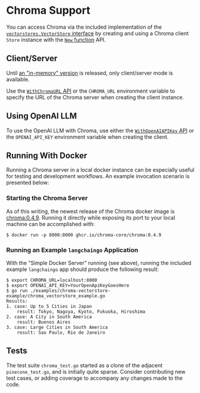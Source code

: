 # Chroma Support

You can access Chroma via the included implementation of the 
[`vectorstores.VectorStore` interface](../vectorstores.go)
by creating and using a Chroma client `Store` instance with
the [`New` function](./chroma.go) API.

## Client/Server

Until 
[an "in-memory" version](https://docs.trychroma.com/usage-guide#running-chroma-in-clientserver-mode)
is released, only client/server mode is available.

Use the [`WithChromaURL` API](./options.go) or the `CHROMA_URL` environment
variable to specify the URL of the Chroma server when creating the client instance.

## Using OpenAI LLM

To use the OpenAI LLM with Chroma, use either the 
[`WithOpenAIAPIKey` API](./options.go) or the `OPENAI_API_KEY` environment
variable when creating the client.

## Running With Docker

Running a Chroma server in a local docker instance can be especially useful for testing
and development workflows.  An example invocation scenario is presented below:

### Starting the Chroma Server

As of this writing, the newest release of the Chroma docker image is 
[chroma:0.4.9](https://github.com/chroma-core/chroma/pkgs/container/chroma/125222480?tag=0.4.9).
Running it directly while exposing its port to your local machine can be
accomplished with:

```shell
$ docker run -p 8000:8000 ghcr.io/chroma-core/chroma:0.4.9
```

### Running an Example `langchaingo` Application

With the "Simple Docker Server" running (see above), running the included 
example `langchaingo` app should produce the following result:

```shell
$ export CHROMA_URL=localhost:8000
$ export OPENAI_API_KEY=YourOpenApiKeyGoesHere
$ go run ./examples/chroma-vectorstore-example/chroma_vectorstore_example.go
Results:
1. case: Up to 5 Cities in Japan
    result: Tokyo, Nagoya, Kyoto, Fukuoka, Hiroshima
2. case: A City in South America
    result: Buenos Aires
3. case: Large Cities in South America
    result: Sao Paulo, Rio de Janeiro
```

## Tests

The test suite `chroma_test.go` started as a clone of the adjacent `pinecone_test.go`,
and is initially quite sparse.  Consider contributing new test cases, or adding
coverage to accompany any changes made to the code.
